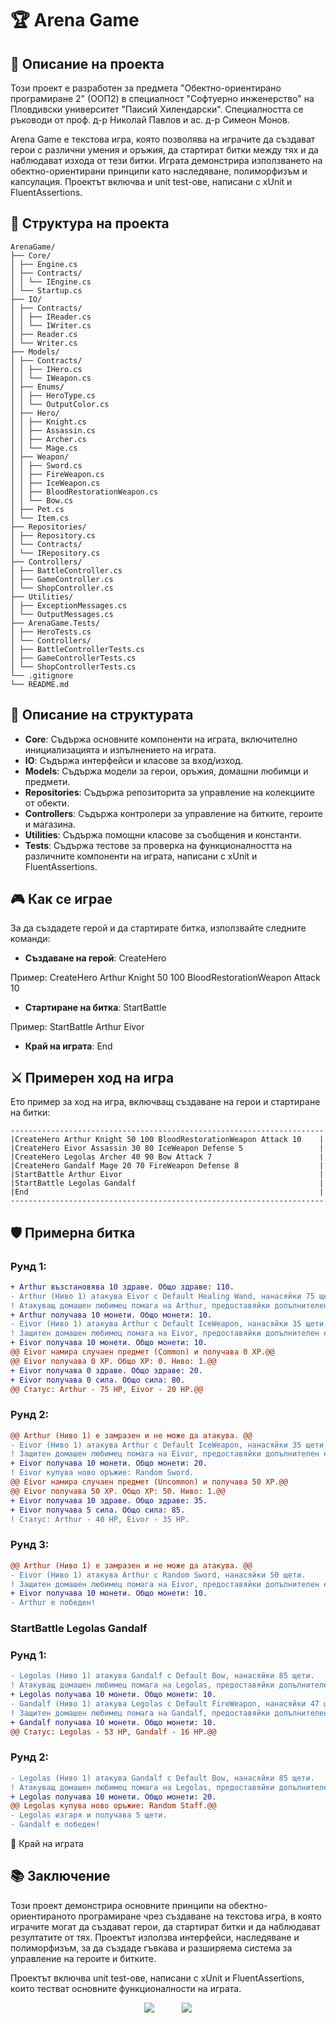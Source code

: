 # 🏆 Arena Game

## 📝 Описание на проекта

Този проект е разработен за предмета "Обектно-ориентирано програмиране 2" (ООП2) в специалност "Софтуерно инженерство" на Пловдивски университет "Паисий Хилендарски". Специалността се ръководи от проф. д-р Николай Павлов и ас. д-р Симеон Монов.

Arena Game е текстова игра, която позволява на играчите да създават герои с различни умения и оръжия, да стартират битки между тях и да наблюдават изхода от тези битки. Играта демонстрира използването на обектно-ориентирани принципи като наследяване, полиморфизъм и капсулация. Проектът включва и unit test-ове, написани с xUnit и FluentAssertions.

## 📁 Структура на проекта
```plaintext
ArenaGame/
├── Core/
│ ├── Engine.cs
│ ├── Contracts/
│ │ └── IEngine.cs
│ └── Startup.cs
├── IO/
│ ├── Contracts/
│ │ ├── IReader.cs
│ │ └── IWriter.cs
│ ├── Reader.cs
│ └── Writer.cs
├── Models/
│ ├── Contracts/
│ │ ├── IHero.cs
│ │ └── IWeapon.cs
│ ├── Enums/
│ │ ├── HeroType.cs
│ │ └── OutputColor.cs
│ ├── Hero/
│ │ ├── Knight.cs
│ │ ├── Assassin.cs
│ │ ├── Archer.cs
│ │ └── Mage.cs
│ ├── Weapon/
│ │ ├── Sword.cs
│ │ ├── FireWeapon.cs
│ │ ├── IceWeapon.cs
│ │ ├── BloodRestorationWeapon.cs
│ │ └── Bow.cs
│ ├── Pet.cs
│ └── Item.cs
├── Repositories/
│ ├── Repository.cs
│ └── Contracts/
│ └── IRepository.cs
├── Controllers/
│ ├── BattleController.cs
│ ├── GameController.cs
│ └── ShopController.cs
├── Utilities/
│ ├── ExceptionMessages.cs
│ └── OutputMessages.cs
├── ArenaGame.Tests/
│ ├── HeroTests.cs
│ └── Controllers/
│ ├── BattleControllerTests.cs
│ ├── GameControllerTests.cs
│ └── ShopControllerTests.cs
└── .gitignore
└── README.md
```
## 📂 Описание на структурата

- **Core**: Съдържа основните компоненти на играта, включително инициализацията и изпълнението на играта.
- **IO**: Съдържа интерфейси и класове за вход/изход.
- **Models**: Съдържа модели за герои, оръжия, домашни любимци и предмети.
- **Repositories**: Съдържа репозиторита за управление на колекциите от обекти.
- **Controllers**: Съдържа контролери за управление на битките, героите и магазина.
- **Utilities**: Съдържа помощни класове за съобщения и константи.
- **Tests**: Съдържа тестове за проверка на функционалността на различните компоненти на играта, написани с xUnit и FluentAssertions.

## 🎮 Как се играе

За да създадете герой и да стартирате битка, използвайте следните команди:

- **Създаване на герой**:
CreateHero <Name> <HeroType> <Armor> <Strength> <WeaponType> <PetType> <PetEffect>

Пример:
CreateHero Arthur Knight 50 100 BloodRestorationWeapon Attack 10

- **Стартиране на битка**:
StartBattle <AttackerName> <DefenderName>

Пример:
StartBattle Arthur Eivor

- **Край на играта**:
End


## ⚔️ Примерен ход на игра

Ето пример за ход на игра, включващ създаване на герои и стартиране на битки:
```plaintext
----------------------------------------------------------------------
|CreateHero Arthur Knight 50 100 BloodRestorationWeapon Attack 10    |
|CreateHero Eivor Assassin 30 80 IceWeapon Defense 5                 |
|CreateHero Legolas Archer 40 90 Bow Attack 7                        | 
|CreateHero Gandalf Mage 20 70 FireWeapon Defense 8                  |
|StartBattle Arthur Eivor                                            |
|StartBattle Legolas Gandalf                                         |   
|End                                                                 |
----------------------------------------------------------------------
```
## 🛡️ Примерна битка

### Рунд 1:
```diff
+ Arthur възстановява 10 здраве. Общо здраве: 110.
- Arthur (Ниво 1) атакува Eivor с Default Healing Wand, нанасяйки 75 щети.
! Атакуващ домашен любимец помага на Arthur, предоставяйки допълнителен ефект.
+ Arthur получава 10 монети. Общо монети: 10.
- Eivor (Ниво 1) атакува Arthur с Default IceWeapon, нанасяйки 35 щети.
! Защитен домашен любимец помага на Eivor, предоставяйки допълнителен ефект.
+ Eivor получава 10 монети. Общо монети: 10.
@@ Eivor намира случаен предмет (Common) и получава 0 XP.@@
@@ Eivor получава 0 XP. Общо XP: 0. Ниво: 1.@@
+ Eivor получава 0 здраве. Общо здраве: 20.
+ Eivor получава 0 сила. Общо сила: 80.
@@ Статус: Arthur - 75 HP, Eivor - 20 HP.@@
```
### Рунд 2:
```diff
@@ Arthur (Ниво 1) е замразен и не може да атакува. @@
- Eivor (Ниво 1) атакува Arthur с Default IceWeapon, нанасяйки 35 щети.
! Защитен домашен любимец помага на Eivor, предоставяйки допълнителен ефект.
+ Eivor получава 10 монети. Общо монети: 20.
! Eivor купува ново оръжие: Random Sword.
@@ Eivor намира случаен предмет (Uncommon) и получава 50 XP.@@
@@ Eivor получава 50 XP. Общо XP: 50. Ниво: 1.@@
+ Eivor получава 10 здраве. Общо здраве: 35.
+ Eivor получава 5 сила. Общо сила: 85.
! Статус: Arthur - 40 HP, Eivor - 35 HP.
```

### Рунд 3:
```diff
@@ Arthur (Ниво 1) е замразен и не може да атакува. @@
- Eivor (Ниво 1) атакува Arthur с Random Sword, нанасяйки 50 щети.
! Защитен домашен любимец помага на Eivor, предоставяйки допълнителен ефект.
+ Eivor получава 10 монети. Общо монети: 10.
- Arthur е победен!
```
### StartBattle Legolas Gandalf

### Рунд 1:
```diff
- Legolas (Ниво 1) атакува Gandalf с Default Bow, нанасяйки 85 щети.
! Атакуващ домашен любимец помага на Legolas, предоставяйки допълнителен ефект.
+ Legolas получава 10 монети. Общо монети: 10.
- Gandalf (Ниво 1) атакува Legolas с Default FireWeapon, нанасяйки 47 щети.
! Защитен домашен любимец помага на Gandalf, предоставяйки допълнителен ефект.
+ Gandalf получава 10 монети. Общо монети: 10.
@@ Статус: Legolas - 53 HP, Gandalf - 16 HP.@@
```

### Рунд 2:
```diff
- Legolas (Ниво 1) атакува Gandalf с Default Bow, нанасяйки 85 щети.
! Атакуващ домашен любимец помага на Legolas, предоставяйки допълнителен ефект.
+ Legolas получава 10 монети. Общо монети: 20.
@@ Legolas купува ново оръжие: Random Staff.@@
- Legolas изгаря и получава 5 щети.
- Gandalf е победен!
```

🏁 Край на играта <br>

## 📚 Заключение
Този проект демонстрира основните принципи на обектно-ориентираното програмиране чрез създаване на текстова игра, в която играчите могат да създават герои, да стартират битки и да наблюдават резултатите от тях. Проектът използва интерфейси, наследяване и полиморфизъм, за да създаде гъвкава и разширяема система за управление на героите и битките.

Проектът включва unit test-ове, написани с xUnit и FluentAssertions, които тестват основните функционалности на играта.

  <p align="center">
  <img src="https://github.com/AtanasG6/Arena-Game-Project/assets/92335834/3d3d97dd-f323-4c55-9239-7abe7430416c" style="margin-right: 20px;">
  <img src="https://github.com/AtanasG6/Arena-Game-Project/assets/92335834/a861f0f7-5c4a-4f6f-af96-9e9c0cbcc9f0" style="margin-left: 20px;">
  </p>





